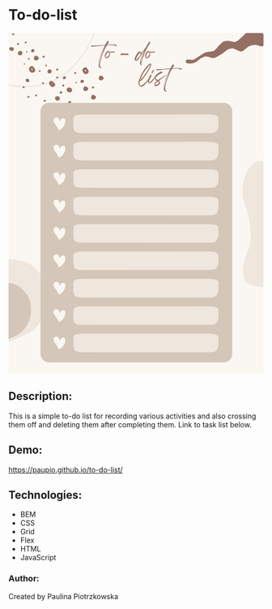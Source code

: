 ﻿# To-do-list

![Paulina](images/lista.png)

## Description:
   This is a simple to-do list for recording various activities and also crossing them off and deleting them after completing them.
   Link to task list below.

## Demo:
https://paupio.github.io/to-do-list/

## Technologies:
- BEM
- CSS
- Grid
- Flex
- HTML
- JavaScript

### Author:
Created by Paulina Piotrzkowska
